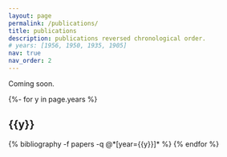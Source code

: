 ```yaml
---
layout: page
permalink: /publications/
title: publications
description: publications reversed chronological order.
# years: [1956, 1950, 1935, 1905]
nav: true
nav_order: 2
---
```

Coming soon.
<!-- _pages/publications.md -->
<div class="publications">

{%- for y in page.years %}
  <h2 class="year">{{y}}</h2>
  {% bibliography -f papers -q @*[year={{y}}]* %}
{% endfor %}

</div>

